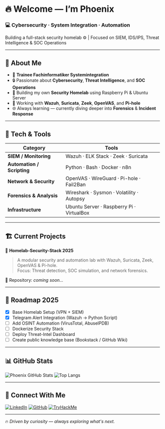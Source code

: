 # 🔥 Welcome — I’m Phoenix

### 💻 Cybersecurity · System Integration · Automation
Building a full-stack security homelab ⚙️ | Focused on SIEM, IDS/IPS, Threat Intelligence & SOC Operations

---

## 🧠 About Me
- 💼 **Trainee Fachinformatiker Systemintegration**
- 🔒 Passionate about **Cybersecurity**, **Threat Intelligence**, and **SOC Operations**
- 🧩 Building my own **Security Homelab** using Raspberry Pi & Ubuntu Server
- 🧠 Working with **Wazuh**, **Suricata**, **Zeek**, **OpenVAS**, and **Pi-hole**
- 🌐 Always learning — currently diving deeper into **Forensics** & **Incident Response**

---

## 🧰 Tech & Tools

| Category | Tools |
|-----------|-------|
| **SIEM / Monitoring** | Wazuh · ELK Stack · Zeek · Suricata |
| **Automation / Scripting** | Python · Bash · Docker · n8n |
| **Network & Security** | OpenVAS · WireGuard · Pi-hole · Fail2Ban |
| **Forensics & Analysis** | Wireshark · Sysmon · Volatility · Autopsy |
| **Infrastructure** | Ubuntu Server · Raspberry Pi · VirtualBox |

---

## 🏗️ Current Projects
🚀 **Homelab-Security-Stack 2025**  
> A modular security and automation lab with Wazuh, Suricata, Zeek, OpenVAS & Pi-hole.  
> Focus: Threat detection, SOC simulation, and network forensics.

🔗 Repository: *coming soon…*

---

## 🧭 Roadmap 2025
- [x] Base Homelab Setup (VPN + SIEM)
- [x] Telegram Alert Integration (Wazuh → Python Script)
- [ ] Add OSINT Automation (VirusTotal, AbuseIPDB)
- [ ] Dockerize Security Stack
- [ ] Deploy Threat-Intel Dashboard
- [ ] Create public knowledge base (Bookstack / GitHub Wiki)

---

## 📊 GitHub Stats
![Phoenix GitHub Stats](https://github-readme-stats.vercel.app/api?username=th3ph03niX&show_icons=true&theme=tokyonight&hide_border=true)
![Top Langs](https://github-readme-stats.vercel.app/api/top-langs/?username=th3ph03niX&layout=compact&theme=tokyonight&hide_border=true)

---

## 🧩 Connect With Me
[![LinkedIn](https://img.shields.io/badge/LinkedIn-Phoenix_Kern-blue?logo=linkedin)](https://www.linkedin.com/in/phoenix-kern/)
[![GitHub](https://img.shields.io/badge/GitHub-th3ph03niX-black?logo=github)](https://github.com/th3ph03niX)
[![TryHackMe](https://img.shields.io/badge/TryHackMe-pho3niX-red?logo=tryhackme)](https://tryhackme.com/p/pho3niX)

---

🔥 *Driven by curiosity — always exploring what's next.*

